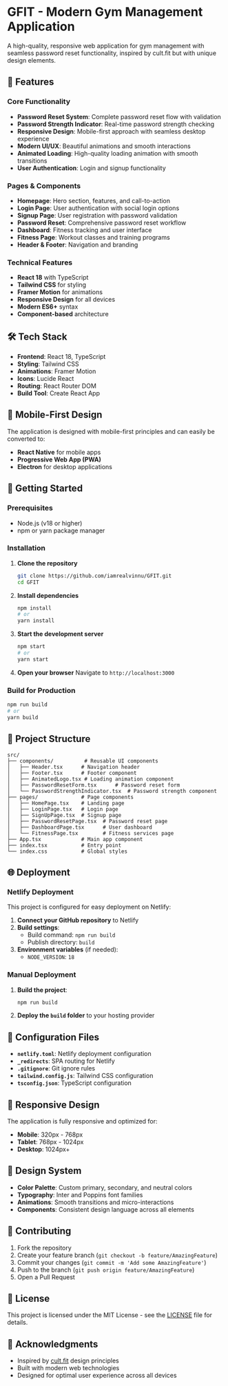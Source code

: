 # GFIT - Modern Gym Management Application

A high-quality, responsive web application for gym management with seamless password reset functionality, inspired by cult.fit but with unique design elements.

## 🚀 Features

### Core Functionality
- **Password Reset System**: Complete password reset flow with validation
- **Password Strength Indicator**: Real-time password strength checking
- **Responsive Design**: Mobile-first approach with seamless desktop experience
- **Modern UI/UX**: Beautiful animations and smooth interactions
- **Animated Loading**: High-quality loading animation with smooth transitions
- **User Authentication**: Login and signup functionality

### Pages & Components
- **Homepage**: Hero section, features, and call-to-action
- **Login Page**: User authentication with social login options
- **Signup Page**: User registration with password validation
- **Password Reset**: Comprehensive password reset workflow
- **Dashboard**: Fitness tracking and user interface
- **Fitness Page**: Workout classes and training programs
- **Header & Footer**: Navigation and branding

### Technical Features
- **React 18** with TypeScript
- **Tailwind CSS** for styling
- **Framer Motion** for animations
- **Responsive Design** for all devices
- **Modern ES6+** syntax
- **Component-based** architecture

## 🛠️ Tech Stack

- **Frontend**: React 18, TypeScript
- **Styling**: Tailwind CSS
- **Animations**: Framer Motion
- **Icons**: Lucide React
- **Routing**: React Router DOM
- **Build Tool**: Create React App

## 📱 Mobile-First Design

The application is designed with mobile-first principles and can easily be converted to:
- **React Native** for mobile apps
- **Progressive Web App (PWA)**
- **Electron** for desktop applications

## 🚀 Getting Started

### Prerequisites
- Node.js (v18 or higher)
- npm or yarn package manager

### Installation

1. **Clone the repository**
   ```bash
   git clone https://github.com/iamrealvinnu/GFIT.git
   cd GFIT
   ```

2. **Install dependencies**
   ```bash
   npm install
   # or
   yarn install
   ```

3. **Start the development server**
   ```bash
   npm start
   # or
   yarn start
   ```

4. **Open your browser**
   Navigate to `http://localhost:3000`

### Build for Production

```bash
npm run build
# or
yarn build
```

## 📁 Project Structure

```
src/
├── components/          # Reusable UI components
│   ├── Header.tsx      # Navigation header
│   ├── Footer.tsx      # Footer component
│   ├── AnimatedLogo.tsx # Loading animation component
│   ├── PasswordResetForm.tsx      # Password reset form
│   └── PasswordStrengthIndicator.tsx  # Password strength component
├── pages/              # Page components
│   ├── HomePage.tsx    # Landing page
│   ├── LoginPage.tsx   # Login page
│   ├── SignUpPage.tsx  # Signup page
│   ├── PasswordResetPage.tsx  # Password reset page
│   ├── DashboardPage.tsx      # User dashboard
│   └── FitnessPage.tsx        # Fitness services page
├── App.tsx             # Main app component
├── index.tsx           # Entry point
└── index.css           # Global styles
```

## 🌐 Deployment

### Netlify Deployment

This project is configured for easy deployment on Netlify:

1. **Connect your GitHub repository** to Netlify
2. **Build settings**:
   - Build command: `npm run build`
   - Publish directory: `build`
3. **Environment variables** (if needed):
   - `NODE_VERSION`: `18`

### Manual Deployment

1. **Build the project**:
   ```bash
   npm run build
   ```

2. **Deploy the `build` folder** to your hosting provider

## 🔧 Configuration Files

- **`netlify.toml`**: Netlify deployment configuration
- **`_redirects`**: SPA routing for Netlify
- **`.gitignore`**: Git ignore rules
- **`tailwind.config.js`**: Tailwind CSS configuration
- **`tsconfig.json`**: TypeScript configuration

## 📱 Responsive Design

The application is fully responsive and optimized for:
- **Mobile**: 320px - 768px
- **Tablet**: 768px - 1024px
- **Desktop**: 1024px+

## 🎨 Design System

- **Color Palette**: Custom primary, secondary, and neutral colors
- **Typography**: Inter and Poppins font families
- **Animations**: Smooth transitions and micro-interactions
- **Components**: Consistent design language across all elements

## 🤝 Contributing

1. Fork the repository
2. Create your feature branch (`git checkout -b feature/AmazingFeature`)
3. Commit your changes (`git commit -m 'Add some AmazingFeature'`)
4. Push to the branch (`git push origin feature/AmazingFeature`)
5. Open a Pull Request

## 📄 License

This project is licensed under the MIT License - see the [LICENSE](LICENSE) file for details.

## 🙏 Acknowledgments

- Inspired by [cult.fit](https://cult.fit) design principles
- Built with modern web technologies
- Designed for optimal user experience across all devices
